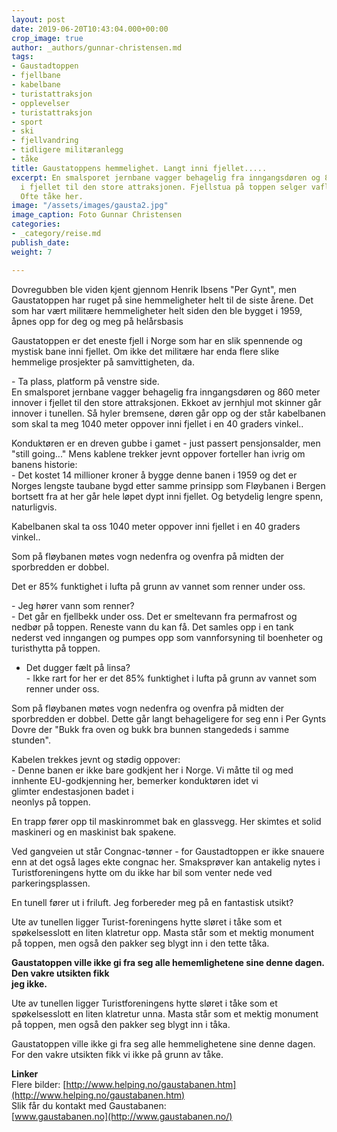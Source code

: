 ```yaml
---
layout: post
date: 2019-06-20T10:43:04.000+00:00
crop_image: true
author: _authors/gunnar-christensen.md
tags:
- Gaustadtoppen
- fjellbane
- kabelbane
- turistattraksjon
- opplevelser
- turistattraksjon
- sport
- ski
- fjellvandring
- tidligere militæranlegg
- tåke
title: Gaustatoppens hemmelighet. Langt inni fjellet.....
excerpt: En smalsporet jernbane vagger behagelig fra inngangsdøren og 860 meter nedover
  i fjellet til den store attraksjonen. Fjellstua på toppen selger vafler. Utsikten?
  Ofte tåke her.
image: "/assets/images/gausta2.jpg"
image_caption: Foto Gunnar Christensen
categories:
- _category/reise.md
publish_date: 
weight: 7

---
```

Dovregubben ble viden kjent gjennom Henrik Ibsens "Per Gynt", men Gaustatoppen har ruget på sine hemmeligheter helt til de siste årene. Det som har vært militære hemmeligheter helt siden den ble bygget i 1959, åpnes opp for deg og meg på helårsbasis

Gaustatoppen er det eneste fjell i Norge som har en slik spennende og mystisk bane inni fjellet. Om ikke det militære har enda flere slike hemmelige prosjekter på samvittigheten, da.

\- Ta plass, platform på venstre side.  
En smalsporet jernbane vagger behagelig fra inngangsdøren og 860 meter innover i fjellet til den store attraksjonen. Ekkoet av jernhjul mot skinner går innover i tunellen. Så hyler bremsene, døren går opp og der står kabelbanen som skal ta meg 1040 meter oppover inni fjellet i en 40 graders vinkel..

Konduktøren er en dreven gubbe i gamet - just passert pensjonsalder, men "still going..." Mens kablene trekker jevnt oppover forteller han ivrig om banens historie:  
\- Det kostet 14 millioner kroner å bygge denne banen i 1959 og det er Norges lengste taubane bygd etter samme prinsipp som Fløybanen i Bergen bortsett fra at her går hele løpet dypt inni fjellet. Og betydelig lengre spenn, naturligvis.

Kabelbanen skal ta oss 1040 meter oppover inni fjellet i en 40 graders vinkel..

Som på fløybanen møtes vogn nedenfra og ovenfra på midten der sporbredden er dobbel.

Det er 85% funktighet i lufta på grunn av vannet som renner under oss.

\- Jeg hører vann som renner?  
\- Det går en fjellbekk under oss. Det er smeltevann fra permafrost og nedbør på toppen. Reneste vann du kan få. Det samles opp i en tank nederst ved inngangen og pumpes opp som vannforsyning til boenheter og turisthytta på toppen.

* Det dugger fælt på linsa?  
  \- Ikke rart for her er det 85% funktighet i lufta på grunn av vannet som renner under oss.

Som på fløybanen møtes vogn nedenfra og ovenfra på midten der sporbredden er dobbel. Dette går langt behageligere for seg enn i Per Gynts Dovre der "Bukk fra oven og bukk bra bunnen stangededs i samme stunden".

Kabelen trekkes jevnt og stødig oppover:  
\- Denne banen er ikke bare godkjent her i Norge. Vi måtte til og med innhente EU-godkjenning her, bemerker konduktøren idet vi  
glimter endestasjonen badet i  
neonlys på toppen.

En trapp fører opp til maskinrommet bak en glassvegg. Her skimtes et solid maskineri og en maskinist bak spakene.

Ved gangveien ut står Congnac-tønner - for Gaustadtoppen er ikke snauere enn at det også lages ekte congnac her. Smaksprøver kan antakelig nytes i Turistforeningens hytte om du ikke har bil som venter nede ved parkeringsplassen.

En tunell fører ut i friluft. Jeg forbereder meg på en fantastisk utsikt?

Ute av tunellen ligger Turist-foreningens hytte sløret i tåke som et spøkelsesslott en liten klatretur opp. Masta står som et mektig monument på toppen, men også den pakker seg blygt inn i den tette tåka.

**Gaustatoppen ville ikke gi fra seg alle hememlighetene sine denne dagen. Den vakre utsikten fikk  
jeg ikke.**

Ute av tunellen ligger Turistforeningens hytte sløret i tåke som et spøkelsesslott en liten klatretur unna. Masta står som et mektig monument på toppen, men også den pakker seg blygt inn i tåka.

Gaustatoppen ville ikke gi fra seg alle hemmelighetene sine denne dagen. For den vakre utsikten fikk vi ikke på grunn av tåke.

**Linker**  
Flere  bilder: [http://www.helping.no/gaustabanen.htm](http://www.helping.no/gaustabanen.htm)  
Slik får du kontakt med Gaustabanen:  
[www.gaustabanen.no](http://www.gaustabanen.no/)